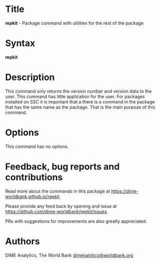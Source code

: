 # Title

__repkit__ - Package command with utilities for the rest of the package

# Syntax

__repkit__

# Description

This command only returns the version number and version data to the user.
This command has little application for the user.
For packages installed on SSC it is important that a there is a command
in the package that has the same name as the package.
That is the main purpose of this command.

# Options

This command has no options.

# Feedback, bug reports and contributions

Read more about the commands in this package at https://dime-worldbank.github.io/repkit.

Please provide any feed back by opening and issue at https://github.com/dime-worldbank/repkit/issues.

PRs with suggestions for improvements are also greatly appreciated.

# Authors

DIME Analytics, The World Bank dimenalytics@worldbank.org
